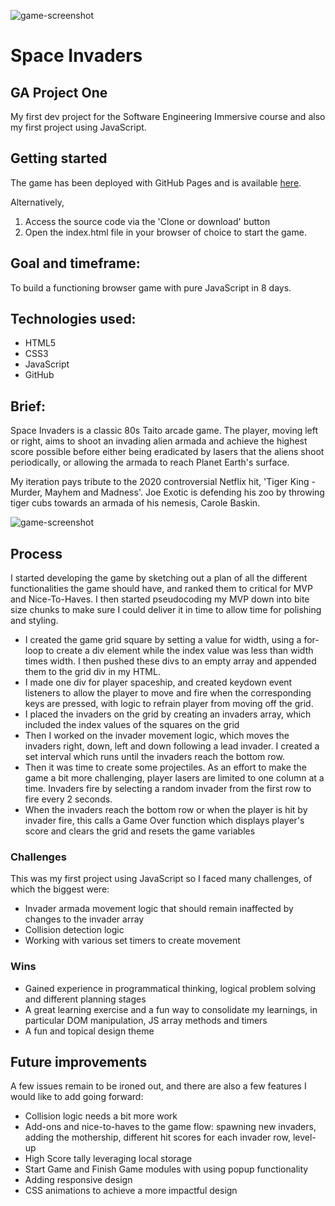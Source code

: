 ![game-screenshot](../assets/start.png)
# Space Invaders
## GA Project One
My first dev project for the Software Engineering Immersive course and also my first project using JavaScript.

## Getting started

The game has been deployed with GitHub Pages and is available [here](ainokyto.github.io/sei-project-one/).

Alternatively,

1. Access the source code via the 'Clone or download' button 
2. Open the index.html file in your browser of choice to start the game.


## Goal and timeframe:
To build a functioning browser game with pure JavaScript in 8 days.


## Technologies used:
* HTML5
* CSS3
* JavaScript
* GitHub


## Brief:
Space Invaders is a classic 80s Taito arcade game. The player, moving left or right, aims to shoot an invading alien armada and achieve the highest score possible before either being eradicated by lasers that the aliens shoot periodically, or allowing the armada to reach Planet Earth's surface.

My iteration pays tribute to the 2020 controversial Netflix hit, 'Tiger King - Murder, Mayhem and Madness'. Joe Exotic is defending his zoo by throwing tiger cubs towards an armada of his nemesis, Carole Baskin.

![game-screenshot](../assets/game.png)

## Process
I started developing the game by sketching out a plan of all the different functionalities the game should have, and ranked them to critical for MVP and Nice-To-Haves. I then started pseudocoding my MVP down into bite size chunks to make sure I could deliver it in time to allow time for polishing and styling. 
* I created the game grid square by setting a value for width, using a for-loop to create a div element while the index value was less than width times width. I then pushed these divs to an empty array and appended them to the grid div in my HTML.
* I made one div for player spaceship, and created keydown event listeners to allow the player to move and fire when the corresponding keys are pressed, with logic to refrain player from moving off the grid.
* I placed the invaders on the grid by creating an invaders array, which included the index values of the squares on the grid 
* Then I worked on the invader movement logic, which moves the invaders right, down, left and down following a lead invader. I created a set interval which runs until the invaders reach the bottom row.
* Then it was time to create some projectiles. As an effort to make the game a bit more challenging, player lasers are limited to one column at a time. Invaders fire by selecting a random invader from the first row to fire every 2 seconds.
* When the invaders reach the bottom row or when the player is hit by invader fire, this calls a Game Over function which displays player's score and clears the grid and resets the game variables

### Challenges
This was my first project using JavaScript so I faced many challenges, of which the biggest were:
* Invader armada movement logic that should remain inaffected by changes to the invader array
* Collision detection logic
* Working with various set timers to create movement


### Wins
* Gained experience in programmatical thinking, logical problem solving and different planning stages
* A great learning exercise and a fun way to consolidate my learnings, in particular DOM manipulation, JS array methods and timers 
* A fun and topical design theme


## Future improvements
A few issues remain to be ironed out, and there are also a few features I would like to add going forward:
* Collision logic needs a bit more work
* Add-ons and nice-to-haves to the game flow: spawning new invaders, adding the mothership, different hit scores for each invader row, level-up
* High Score tally leveraging local storage
* Start Game and Finish Game modules with using popup functionality
* Adding responsive design
* CSS animations to achieve a more impactful design 
